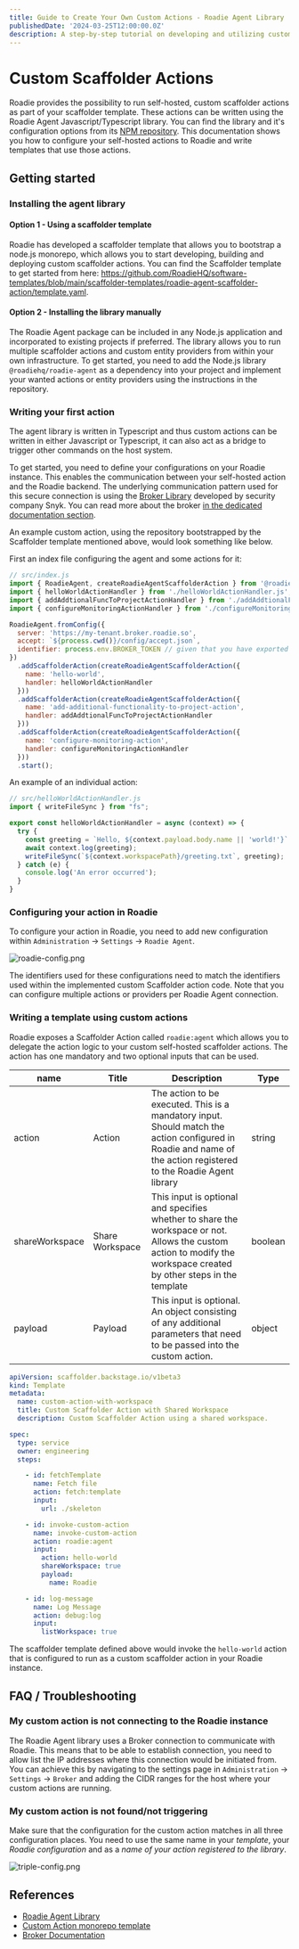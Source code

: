 ```yaml
---
title: Guide to Create Your Own Custom Actions - Roadie Agent Library
publishedDate: '2024-03-25T12:00:00.0Z'
description: A step-by-step tutorial on developing and utilizing custom Scaffolder Actions
---
```


# Custom Scaffolder Actions


Roadie provides the possibility to run self-hosted, custom scaffolder actions as part of your scaffolder template. These actions can be written using the Roadie Agent Javascript/Typescript library. You can find the library and it's configuration options from its [NPM repository](https://www.npmjs.com/package/@roadiehq/roadie-agent). This documentation shows you how to configure your self-hosted actions to Roadie and write templates that use those actions.

## Getting started

### Installing the agent library

#### Option 1 - Using a scaffolder template

Roadie has developed a scaffolder template that allows you to bootstrap a node.js monorepo, which allows you to start developing, building and deploying custom scaffolder actions. You can find the Scaffolder template to get started from here: https://github.com/RoadieHQ/software-templates/blob/main/scaffolder-templates/roadie-agent-scaffolder-action/template.yaml. 

#### Option 2 - Installing the library manually

The Roadie Agent package can be included in any Node.js application and incorporated to existing projects if preferred. The library allows you to run multiple scaffolder actions and custom entity providers from within your own infrastructure. To get started, you need to add the Node.js library `@roadiehq/roadie-agent` as a dependency into your project and implement your wanted actions or entity providers using the instructions in the repository. 

### Writing your first action

The agent library is written in Typescript and thus custom actions can be written in either Javascript or Typescript, it can also act as a bridge to trigger other commands on the host system. 

To get started, you need to define your configurations on your Roadie instance. This enables the communication between your self-hosted action and the Roadie backend. The underlying communication pattern used for this secure connection is using the [Broker Library](https://github.com/snyk/broker) developed by security company Snyk. You can read more about the broker [in the dedicated documentation section](/docs/integrations/broker/). 

An example custom action, using the repository bootstrapped by the Scaffolder template mentioned above, would look something like below.

First an index file configuring the agent and some actions for it:

```javascript
// src/index.js
import { RoadieAgent, createRoadieAgentScaffolderAction } from '@roadiehq/roadie-agent';
import { helloWorldActionHandler } from './helloWorldActionHandler.js';
import { addAddtionalFuncToProjectActionHandler } from './addAddtionalFuncToProjectActionHandler.js';
import { configureMonitoringActionHandler } from './configureMonitoringActionHandler.js';

RoadieAgent.fromConfig({
  server: 'https://my-tenant.broker.roadie.so',
  accept: `${process.cwd()}/config/accept.json`,
  identifier: process.env.BROKER_TOKEN // given that you have exported and env variable called BROKER_TOKEN
})
  .addScaffolderAction(createRoadieAgentScaffolderAction({
    name: 'hello-world',
    handler: helloWorldActionHandler
  }))    
  .addScaffolderAction(createRoadieAgentScaffolderAction({
    name: 'add-additional-functionality-to-project-action',
    handler: addAddtionalFuncToProjectActionHandler
  }))  
  .addScaffolderAction(createRoadieAgentScaffolderAction({
    name: 'configure-monitoring-action',
    handler: configureMonitoringActionHandler
  }))
  .start();
```

An example of an individual action:

```javascript
// src/helloWorldActionHandler.js
import { writeFileSync } from "fs";

export const helloWorldActionHandler = async (context) => {
  try {
    const greeting = `Hello, ${context.payload.body.name || 'world!'}`
    await context.log(greeting);
    writeFileSync(`${context.workspacePath}/greeting.txt`, greeting);
  } catch (e) {
    console.log('An error occurred');
  }
}
```


### Configuring your action in Roadie

To configure your action in Roadie, you need to add new configuration within `Administration` -> `Settings` -> `Roadie Agent`. 

![roadie-config.png](roadie-config.png)

The identifiers used for these configurations need to match the identifiers used within the implemented custom Scaffolder action code. Note that you can configure multiple actions or providers per Roadie Agent connection.

### Writing a template using custom actions


Roadie exposes a Scaffolder Action called `roadie:agent` which allows you to delegate the action logic to your custom self-hosted scaffolder actions. The action has one mandatory and two optional inputs that can be used.

| name           | Title           | Description                                                                                                                                                         | Type    |
|----------------|-----------------|---------------------------------------------------------------------------------------------------------------------------------------------------------------------|---------|
| action         | Action          | The action to be executed. This is a mandatory input. Should match the action configured in Roadie and name of the action registered to the Roadie Agent library    | string  |
| shareWorkspace | Share Workspace | This input is optional and specifies whether to share the workspace or not. Allows the custom action to modify the workspace created by other steps in the template | boolean |
| payload        | Payload         | This input is optional. An object consisting of any additional parameters that need to be passed into the custom action.                                            | object  |


```yaml
apiVersion: scaffolder.backstage.io/v1beta3
kind: Template
metadata:
  name: custom-action-with-workspace
  title: Custom Scaffolder Action with Shared Workspace
  description: Custom Scaffolder Action using a shared workspace.

spec:
  type: service
  owner: engineering
  steps:

    - id: fetchTemplate
      name: Fetch file
      action: fetch:template
      input:
        url: ./skeleton

    - id: invoke-custom-action
      name: invoke-custom-action
      action: roadie:agent
      input:
        action: hello-world
        shareWorkspace: true
        payload:
          name: Roadie

    - id: log-message
      name: Log Message
      action: debug:log
      input:
        listWorkspace: true       
```

The scaffolder template defined above would invoke the `hello-world` action that is configured to run as a custom scaffolder action in your Roadie instance.


## FAQ / Troubleshooting

### My custom action is not connecting to the Roadie instance

The Roadie Agent library uses a Broker connection to communicate with Roadie. This means that to be able to establish connection, you need to allow list the IP addresses where this connection would be initiated from. You can achieve this by navigating to the settings page in `Administration` -> `Settings` -> `Broker` and adding the CIDR ranges for the host where your custom actions are running.


### My custom action is not found/not triggering

Make sure that the configuration for the custom action matches in all three configuration places. You need to use the same name in your _template_, your _Roadie configuration_ and as a _name of your action registered to the library_.

![triple-config.png](triple-config.png)



## References

- [Roadie Agent Library](https://www.npmjs.com/package/@roadiehq/roadie-agent)
- [Custom Action monorepo template](https://github.com/RoadieHQ/software-templates/blob/main/scaffolder-templates/roadie-agent-scaffolder-action/template.yaml)
- [Broker Documentation](/docs/integrations/broker/)